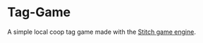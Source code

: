 # Tag-Game
A simple local coop tag game made with the <a href="https://github.com/SunaaRisu/Stitch">Stitch game engine</a>.

